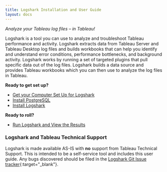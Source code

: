 ```yaml
---
title: Logshark Installation and User Guide
layout: docs
---
```

*Analyze your Tableau log files – in Tableau!*

Logshark is a tool you can use to analyze and troubleshoot Tableau performance and activity. Logshark extracts data from Tableau Server and Tableau Desktop log files and builds workbooks that can help you identify and understand error conditions, performance bottlenecks, and background activity. Logshark works by running a set of targeted plugins that pull specific data out of the log files. Logshark builds a data source and provides Tableau workbooks which you can then use to analyze the log files in Tableau.

<!--
[Second page]({{ site.baseurl }}/second-page).
-->

<!--
In this section:

* TOC
{:toc}

-->

**Ready to get set up?**

- [Get your Computer Set Up for Logshark](docs/logshark_prefunc)
- [Install PostgreSQL](docs/logshark_postgres)
- [Install Logshark](docs/logshark_install)

**Ready to roll?**

- [Run Logshark and View the Results](docs/logshark_run)




### Logshark and Tableau Technical Support
 
Logshark is made available AS-IS with **no** support from Tableau Technical Support. This is intended to be a self-service tool and includes this user guide. Any bugs discovered should be filed in the [Logshark Git Issue tracker](https://github.com/tableau/Logshark/issues){:target="_blank"}.

